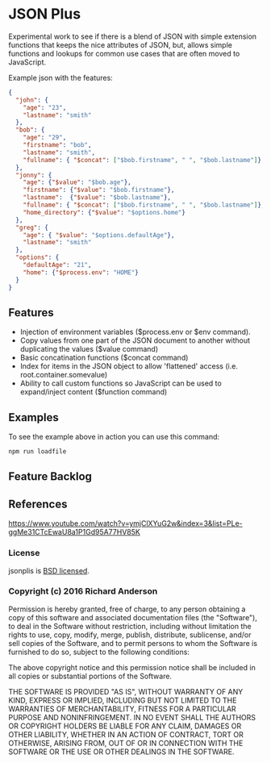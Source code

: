 # JSON Plus

Experimental work to see if there is a blend of JSON with simple extension functions that keeps
the nice attributes of JSON, but, allows simple functions and lookups for common use cases that are often moved to JavaScript.

Example json with the features:

```json
{
  "john": {
    "age": "23",
    "lastname": "smith"
  },
  "bob": {
    "age": "29",
    "firstname": "bob",
    "lastname": "smith",
    "fullname": { "$concat": ["$bob.firstname", " ", "$bob.lastname"]}
  },
  "jonny": {
    "age": {"$value": "$bob.age"},
    "firstname": {"$value": "$bob.firstname"},
    "lastname":  {"$value": "$bob.lastname"},
    "fullname": { "$concat": ["$bob.firstname", " ", "$bob.lastname"]},
    "home_directory": {"$value": "$options.home"}
  },
  "greg": {
    "age": { "$value": "$options.defaultAge"},
    "lastname": "smith"
  },
  "options": {
    "defaultAge": "21",
    "home": {"$process.env": "HOME"}
  }
}

```
## Features
* Injection of environment variables ($process.env or $env command).
* Copy values from one part of the JSON document to another without duplicating the values ($value command)
* Basic concatination functions ($concat command)
* Index for items in the JSON object to allow 'flattened' access (i.e. root.container.somevalue)
* Ability to call custom functions so JavaScript can be used to expand/inject content ($function command)

## Examples

To see the example above in action you can use this command:

```sh
npm run loadfile
```

## Feature Backlog

## References

https://www.youtube.com/watch?v=ymjClXYuG2w&index=3&list=PLe-ggMe31CTcEwaU8a1P1Gd95A77HV85K

### License

jsonplis is [BSD licensed](./LICENSE.md).

### Copyright (c) 2016 Richard Anderson

Permission is hereby granted, free of charge, to any person obtaining a
copy of this software and associated documentation files (the "Software"),
to deal in the Software without restriction, including without limitation
the rights to use, copy, modify, merge, publish, distribute, sublicense,
and/or sell copies of the Software, and to permit persons to whom the
Software is furnished to do so, subject to the following conditions:

The above copyright notice and this permission notice shall be included in
all copies or substantial portions of the Software.

THE SOFTWARE IS PROVIDED "AS IS", WITHOUT WARRANTY OF ANY KIND, EXPRESS OR
IMPLIED, INCLUDING BUT NOT LIMITED TO THE WARRANTIES OF MERCHANTABILITY,
FITNESS FOR A PARTICULAR PURPOSE AND NONINFRINGEMENT. IN NO EVENT SHALL THE
AUTHORS OR COPYRIGHT HOLDERS BE LIABLE FOR ANY CLAIM, DAMAGES OR OTHER
LIABILITY, WHETHER IN AN ACTION OF CONTRACT, TORT OR OTHERWISE, ARISING
FROM, OUT OF OR IN CONNECTION WITH THE SOFTWARE OR THE USE OR OTHER
DEALINGS IN THE SOFTWARE.
